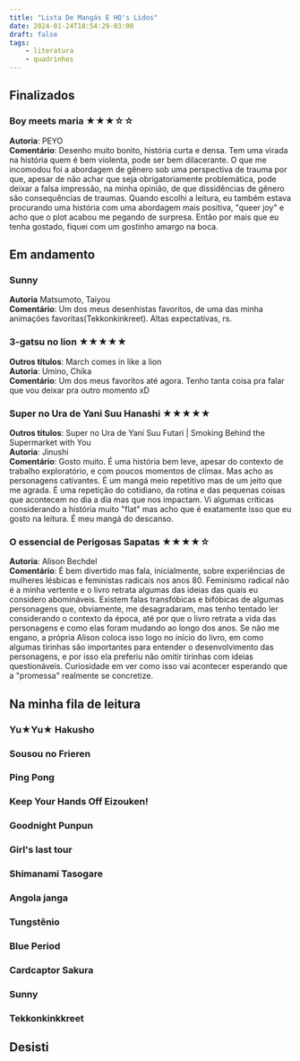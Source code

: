 ```yaml
---
title: "Lista De Mangás E HQ's Lidos"
date: 2024-01-24T18:54:29-03:00
draft: false
tags:
    - literatura
    - quadrinhos
---
```


## Finalizados
### Boy meets maria ★★★☆☆
**Autoria**: PEYO  
**Comentário**: Desenho muito bonito, história curta e densa. Tem uma virada na história quem é bem violenta, pode ser bem dilacerante. O que me incomodou foi a abordagem de gênero sob uma perspectiva de trauma por que, apesar de não achar que seja obrigatoriamente problemática, pode deixar a falsa impressão, na minha opinião, de que dissidências de gênero são consequências de traumas. Quando escolhi a leitura, eu também estava procurando uma história com uma abordagem mais positiva, "queer joy" e acho que o plot acabou me pegando de surpresa. Então por mais que eu tenha gostado, fiquei com um gostinho amargo na boca.

## Em andamento

### Sunny
**Autoria** Matsumoto, Taiyou  
**Comentário**: Um dos meus desenhistas favoritos, de uma das minha animações favoritas(Tekkonkinkreet). Altas expectativas, rs.

### 3-gatsu no lion  ★★★★★
**Outros títulos**: March comes in like a lion  
**Autoria**: Umino, Chika  
**Comentário**: Um dos meus favoritos até agora. Tenho tanta coisa pra falar que vou deixar pra outro momento xD

### Super no Ura de Yani Suu Hanashi ★★★★★
**Outros títulos**: Super no Ura de Yani Suu Futari | Smoking Behind the Supermarket with You  
**Autoria**: Jinushi  
**Comentário**: Gosto muito. É uma história bem leve, apesar do contexto de trabalho exploratório, e com poucos momentos de clímax. Mas acho as personagens cativantes. É um mangá meio repetitivo mas de um jeito que me agrada. É uma repetição do cotidiano, da rotina e das pequenas coisas que acontecem no dia a dia mas que nos impactam. Vi algumas críticas considerando a história muito "flat" mas acho que é exatamente isso que eu gosto na leitura. É meu mangá do descanso.

### O essencial de Perigosas Sapatas ★★★★☆
**Autoria**: Alison Bechdel  
**Comentário**: É bem divertido mas fala, inicialmente, sobre experiências de mulheres lésbicas e feministas radicais nos anos 80. Feminismo radical não é a minha vertente e o livro retrata algumas das ideias das quais eu considero abomináveis. Existem falas transfóbicas e bifóbicas de algumas personagens que, obviamente, me desagradaram, mas tenho tentado ler considerando o contexto da época, até por que o livro retrata a vida das personagens e como elas foram mudando ao longo dos anos. Se não me engano, a própria Alison coloca isso logo no início do livro, em como algumas tirinhas são importantes para entender o desenvolvimento das personagens, e por isso ela preferiu não omitir tirinhas com ideias questionáveis. Curiosidade em ver como isso vai acontecer esperando que a "promessa" realmente se concretize.

## Na minha fila de leitura
### Yu★Yu★ Hakusho
### Sousou no Frieren
### Ping Pong
### Keep Your Hands Off Eizouken!
### Goodnight Punpun
### Girl's last tour
### Shimanami Tasogare
### Angola janga
### Tungstênio
### Blue Period
### Cardcaptor Sakura
### Sunny
### Tekkonkinkkreet


## Desisti
